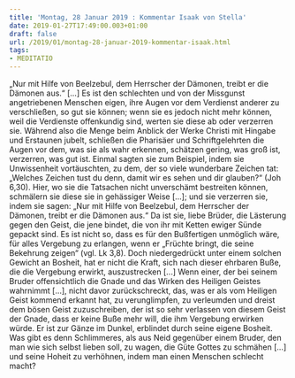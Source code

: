```yaml
---
title: 'Montag, 28 Januar 2019 : Kommentar Isaak von Stella'
date: 2019-01-27T17:49:00.003+01:00
draft: false
url: /2019/01/montag-28-januar-2019-kommentar-isaak.html
tags: 
- MEDITATIO
---
```


„Nur mit Hilfe von Beelzebul, dem Herrscher der Dämonen, treibt er die Dämonen aus.“ \[...\] Es ist den schlechten und von der Missgunst angetriebenen Menschen eigen, ihre Augen vor dem Verdienst anderer zu verschließen, so gut sie können; wenn sie es jedoch nicht mehr können, weil die Verdienste offenkundig sind, werten sie diese ab oder verzerren sie. Während also die Menge beim Anblick der Werke Christi mit Hingabe und Erstaunen jubelt, schließen die Pharisäer und Schriftgelehrten die Augen vor dem, was sie als wahr erkennen, schätzen gering, was groß ist, verzerren, was gut ist. Einmal sagten sie zum Beispiel, indem sie Unwissenheit vortäuschten, zu dem, der so viele wunderbare Zeichen tat: „Welches Zeichen tust du denn, damit wir es sehen und dir glauben?“ (Joh 6,30). Hier, wo sie die Tatsachen nicht unverschämt bestreiten können, schmälern sie diese sie in gehässiger Weise \[...\]; und sie verzerren sie, indem sie sagen: „Nur mit Hilfe von Beelzebul, dem Herrscher der Dämonen, treibt er die Dämonen aus.“ Da ist sie, liebe Brüder, die Lästerung gegen den Geist, die jene bindet, die von ihr mit Ketten ewiger Sünde gepackt sind. Es ist nicht so, dass es für den Bußfertigen unmöglich wäre, für alles Vergebung zu erlangen, wenn er „Früchte bringt, die seine Bekehrung zeigen“ (vgl. Lk 3,8). Doch niedergedrückt unter einem solchen Gewicht an Bosheit, hat er nicht die Kraft, sich nach dieser ehrbaren Buße, die die Vergebung erwirkt, auszustrecken \[...\] Wenn einer, der bei seinem Bruder offensichtlich die Gnade und das Wirken des Heiligen Geistes wahrnimmt \[...\], nicht davor zurückschreckt, das, was er als vom Heiligen Geist kommend erkannt hat, zu verunglimpfen, zu verleumden und dreist dem bösen Geist zuzuschreiben, der ist so sehr verlassen von diesem Geist der Gnade, dass er keine Buße mehr will, die ihm Vergebung erwirken würde. Er ist zur Gänze im Dunkel, erblindet durch seine eigene Bosheit. Was gibt es denn Schlimmeres, als aus Neid gegenüber einem Bruder, den man wie sich selbst lieben soll, zu wagen, die Güte Gottes zu schmähen \[...\] und seine Hoheit zu verhöhnen, indem man einen Menschen schlecht macht?